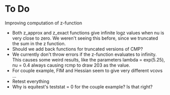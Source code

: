 # To Do

Improving computation of z-function
* Both z_approx and z_exact functions give infinite logz values when nu is
  very close to zero. We weren't seeing this before, since we truncated the
  sum in the z function.
* Should we add back functions for truncated versions of CMP?
* We currently don't throw errors if the z-function evaluates to infinity.
  This causes some weird results, like the parameters lambda = exp(5.25),
  nu = 0.4 always causing rcmp to draw 203 as the value.
* For couple example, FIM and Hessian seem to give very different vcovs ...
* Retest everything
* Why is equitest's teststat = 0 for the couple example? Is that right?
